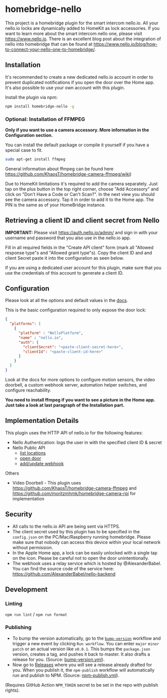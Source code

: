 # homebridge-nello

This project is a homebridge plugin for the smart intercom nello.io. All your nello.io locks are dynamically added to HomeKit as lock accessories. If you want to learn more about the smart intercom nello one, please visit <https://www.nello.io>. There is an excellent blog post about the integration of nello into homebridge that can be found at <https://www.nello.io/blog/how-to-connect-your-nello-one-to-homebridge/>.

## Installation

It's recommended to create a new dedicated nello.io account in order to prevent duplicated notifications if you open the door over the Home app. It's also possible to use your own account with this plugin.

Install the plugin via npm:

```bash
npm install homebridge-nello -g
```

### Optional: Installation of FFMPEG

**Only if you want to use a camera accessory. More information in the Configuration section.**

You can install the default package or compile it yourself if you have a special case to fit.

```bash
sudo apt-get install ffmpeg
```

General information about ffmpeg can be found here <https://github.com/KhaosT/homebridge-camera-ffmpeg/wiki>)

Due to HomeKit limitations it's required to add the camera separately. Just tap on the plus button in the top right corner, choose "Add Accessory" and click on "Don't Have a Code or Can't Scan?". In the next view you should see the camera accessory. Tap it in order to add it to the Home app. The PIN is the same as of your HomeBridge instance.

## Retrieving a client ID and client secret from Nello

**IMPORTANT:** Please visit <https://auth.nello.io/admin/> and sign in with your username and password that you also use in the nello.io app.

Fill in all required fields in the "Create API client" form (mark all "Allowed response type"s and "Allowed grant type"s). Copy the client ID and and client Secret paste it into the configuration as seen below.

If you are using a dedicated user account for this plugin, make sure that you use the credentials of this account to generate a client ID.

## Configuration

Please look at all the options and default values in the [docs](docs/modules/_config_.html).

This is the basic configuration required to only expose the door lock:

  ```json
  {
    "platforms": [
      {
        "platform" : "NelloPlatform",
        "name" : "nello.io",
        "auth": {
          "clientSecret": "<paste-client-secret-here>",
          "clientId": "<paste-client-id-here>"
        }
      }
    ]
  }
  ```

Look at the docs for more options to configure motion sensors, the video doorbell,
a custom webhook server, automation helper switches, and configure reachability.

**You need to install ffmpeg if you want to see a picture in the Home app. Just take a look at last paragraph of the Installation part.**

## Implementation Details

This plugin uses the HTTP API of nello.io for the following features:

* Nello Authentication: logs the user in with the specified client ID & secret
* Nello Public API
  * [list locations](https://nellopublicapi.docs.apiary.io/#reference/0/locations-collection/list-locations)
  * [open door](https://nellopublicapi.docs.apiary.io/#reference/0/locations-collection/open-door)
  * [add/update webhook](https://nellopublicapi.docs.apiary.io/#reference/0/locations-collection/add-/-update-webhook)

Others

* Video Doorbell - This plugin uses <https://github.com/KhaosT/homebridge-camera-ffmpeg> and <https://github.com/moritzmhmk/homebridge-camera-rpi> for implementation

## Security

* All calls to the nello.io API are being sent via HTTPS.
* The client secret used by this plugin has to be specified in the `config.json` on the PC/Mac/Raspberry running homebridge. Please make sure that nobody can access this device within your local network without permission.
* In the Apple Home app, a lock can be easily unlocked with a single tap on the icon. Please be careful not to open the door unintentionally.
* The webhook uses a relay service which is hosted by @AlexanderBabel. You can find the source code of the service here: <https://github.com/AlexanderBabel/nello-backend>

## Development

### Linting

`npm run lint` / `npm run format`

### Publishing

* To bump the version automatically, go to the [`bump-version`](https://github.com/lukasroegner/homebridge-nello/actions?query=workflow%3Abump-version) workflow and trigger a new event by clicking `Run workflow`. You can enter `major` `minor` `patch` or an actual version like `v0.0.1`. This bumps the `package.json` version, creates a tag, and pushes it back to master. It also drafts a release for you. (Source: [bump-version.yml](./.github/workflows/bump-version.yml)).
* Now go to [Releases](https://github.com/lukasroegner/homebridge-nello/releases) where you will see a release already drafted for you. When you publish it, the `npm-publish` workflow will automatically run and publish to NPM. (Source: [npm-publish.yml](./.github/workflows/npm-publish.yml)).

(Requires GitHub Action `NPM_TOKEN` secret to be set in the repo with publish rights).
